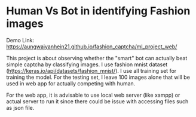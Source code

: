 # Human Vs Bot in identifying Fashion images

Demo Link: <https://aungwaiyanhein21.github.io/fashion_captcha/ml_project_web/>

This project is about observing whether the "smart" bot can actually beat simple captcha by classifying images.
I use fashion mnist dataset (https://keras.io/api/datasets/fashion_mnist/). I use all training set for training the model. For the testing set, I leave 100 images alone that will be used in web app for actually competing with human. 

For the web app, it is advisable to use local web server (like xampp) or actual server to run it since there could be issue with accessing files such as json file.
